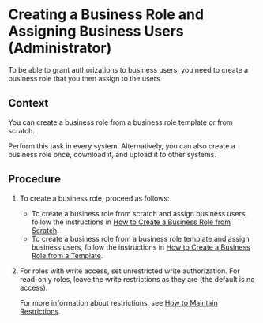<!-- loiof5c49ec5500e4e1a8a8a13546f5cfdf5 -->

# Creating a Business Role and Assigning Business Users \(Administrator\)

To be able to grant authorizations to business users, you need to create a business role that you then assign to the users.



## Context

You can create a business role from a business role template or from scratch.

Perform this task in every system. Alternatively, you can also create a business role once, download it, and upload it to other systems.



<a name="loiof5c49ec5500e4e1a8a8a13546f5cfdf5__steps_hxp_2vq_4lb"/>

## Procedure

1.  To create a business role, proceed as follows:

    -   To create a business role from scratch and assign business users, follow the instructions in [How to Create a Business Role from Scratch](https://help.sap.com/viewer/65de2977205c403bbc107264b8eccf4b/Cloud/en-US/f65e51a7203443efb58fe535c3d13e5f.html).
    -   To create a business role from a business role template and assign business users, follow the instructions in [How to Create a Business Role from a Template](https://help.sap.com/viewer/65de2977205c403bbc107264b8eccf4b/Cloud/en-US/ec310a8b669a45ca898dc4dd91d97de2.html).

2.  For roles with write access, set unrestricted write authorization. For read-only roles, leave the write restrictions as they are \(the default is no access\).

    For more information about restrictions, see [How to Maintain Restrictions](https://help.sap.com/viewer/65de2977205c403bbc107264b8eccf4b/Cloud/en-US/c926d691d7144f7dba16f8e12ad81d28.html).


